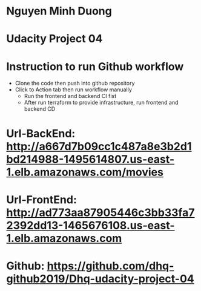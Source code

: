 # Nguyen Minh Duong 
# Udacity Project 04 
# Instruction to run Github workflow

- Clone the code then push into github repository 
- Click to Action tab then run workflow manually
   + Run the frontend and backend CI fist
   + After run terraform to provide infrastructure, run frontend and backend CD

# Url-BackEnd: http://a667d7b09cc1c487a8e3b2d1bd214988-1495614807.us-east-1.elb.amazonaws.com/movies
# Url-FrontEnd: http://ad773aa87905446c3bb33fa72392dd13-1465676108.us-east-1.elb.amazonaws.com
# Github: https://github.com/dhq-github2019/Dhq-udacity-project-04
